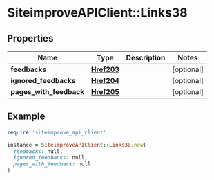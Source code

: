 # SiteimproveAPIClient::Links38

## Properties

| Name | Type | Description | Notes |
| ---- | ---- | ----------- | ----- |
| **feedbacks** | [**Href203**](Href203.md) |  | [optional] |
| **ignored_feedbacks** | [**Href204**](Href204.md) |  | [optional] |
| **pages_with_feedback** | [**Href205**](Href205.md) |  | [optional] |

## Example

```ruby
require 'siteimprove_api_client'

instance = SiteimproveAPIClient::Links38.new(
  feedbacks: null,
  ignored_feedbacks: null,
  pages_with_feedback: null
)
```

